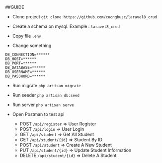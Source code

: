 ##GUIDE

- Clone project
`git clone https://github.com/cuonghusc/laravel8_crud`

- Create a schema on mysql. Example : `laravel8_crud`

- Copy file `.env`

- Change something
```
DB_CONNECTION=******
DB_HOST=******
DB_PORT=******
DB_DATABASE=******
DB_USERNAME=******
DB_PASSWORD=******
```

- Run migrate
`php artisan migrate`

- Run seeder
`php artisan db:seed`

- Run server
`php artisan serve`

- Open Postman to test api
    + POST      `/api/register`         => User Register
    + POST      `/api/login`            => User Login
    + GET       `/api/student`          => Get All Student
    + GET       `/api/student/{id}`     => Student By ID
    + POST      `/api/student`          => Create A New Student
    + PUT       `/api/student/{id}`     => Update Student Information
    + DELETE    `/api/student/{id}`     => Delete A Student